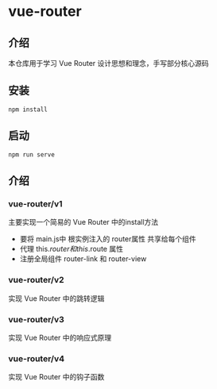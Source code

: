 # vue-router

## 介绍
本仓库用于学习 Vue Router 设计思想和理念，手写部分核心源码
## 安装
```
npm install
```
## 启动
```
npm run serve
``` 

## 介绍
### vue-router/v1

主要实现一个简易的 Vue Router 中的install方法

- 要将 main.js中 根实例注入的 router属性 共享给每个组件
- 代理 this.$router 和 this.$route 属性
- 注册全局组件 router-link 和 router-view

### vue-router/v2
实现 Vue Router 中的跳转逻辑

### vue-router/v3
实现 Vue Router 中的响应式原理

### vue-router/v4
实现 Vue Router 中的钩子函数